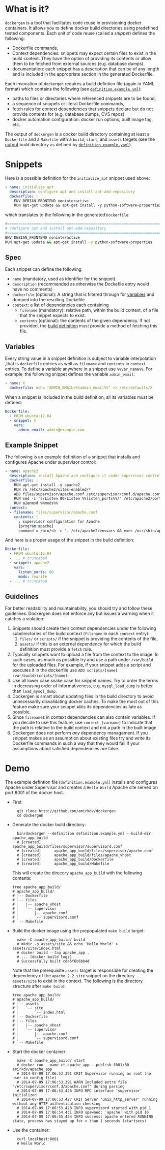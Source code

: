 What is it?
==========
`dockergen` is a tool that facilitates code reuse in provisioning docker
containers. It allows you to define docker build directories using predefined
tested components. Each unit of code reuse (called a _snippet_) defines the
following:

- Dockerfile commands,
- Context dependencies: snippets may expect certain files to exist in the build
  context. They have the option of providing its contents or allow them to be
  fetched from external sources (e.g. database dumps).
- documentation: each snippet has a description that can be of any length and is
  included in the appropriate section in the generated Dockerfile.

Each invocation of `dockergen` requires a build defintion file (again in YAML
format) which contains the following (see
[`definition.example.yml`](definition.example.yml)):

- paths to files or directories where referenced snippets are to be found,
- a sequence of snippets or literal Dockerfile commands,
- fetch rules for context dependencies that snippets declare but do not provide
  contents for (e.g. database dumps, CVS repos)
- docker automation configuration: docker run options, built image tag, etc.

The output of `dockergen` is a docker build directory containing at least a
`Dockerfile` and a `Makefile` with a `build`, `start`, and `assets` targets (see
the [output](example) build directory as defined
by [`definition.example.yaml`](definition.example.yml)).

Snippets
========

Here is a possible definition for the `initialize_apt` snippet used above:
```yaml
- name: initialize_apt
  description: configure apt and install apt-add-repository
  dockerfile: |
    ENV DEBIAN_FRONTEND noninteractive
    RUN apt-get update && apt-get install -y python-software-properties
```
which translates to the following in the generated `Dockerfile`:
```bash
#===============================================================================
# configure apt and install apt-add-repository
#===============================================================================
ENV DEBIAN_FRONTEND noninteractive
RUN apt-get update && apt-get install -y python-software-properties
```

Spec
----
Each snippet can define the following:

- `name` (mandatory, used as identifier for the snippet)
- `description` (recommended as otherwise the Dockefile entry would have no comments)
- `dockerfile` (optional): A string that is filtered through for [variables](#variables)
  and dumped into the resulting Dockefile
- `context`: a list of dependencies each containing
  - `filename` (mandatory): relative path, within the build context, of a
    file that the snippet expects to exist.
  - `contents` (optional): the contents of the given dependency. If not
    provided, the [build definition](#build-definition) must provide a method of
    fetching this file.

Variables
---------
Every string value in a snippet definition is subject to variable interpolation
,that is `dockerfile` entries as well as `filename` and `contents` in `context`
entries.  To define a variable anywhere in a snippet use `%%var_name%%`. For
example, the following snippet defines the variable `admin_email`:
```yaml
- name: X
  dockerfile: echo "ADMIN_EMAIL=%%admin_email%%" >> /etc/defaults/X
```
When a snippet is included in the build definition, all its variables must be
defined:
```yaml
Dockerfile:
  - FROM ubuntu:12.04
  - snippet: X
    vars:
      admin_email: admin@example.com
```

Example Snippet
---------------
The following is an example definition of a snippet that installs and configures
Apache under supervisor control:
```yaml
- name: apache2
  description: install Apache and configure it under supervisor control
  dockerfile: |
    RUN apt-get install -y apache2
    RUN rm /etc/apache2/sites-enabled/*
    ADD files/supervisor/apache.conf /etc/supervisor/conf.d/apache.conf
    RUN sed -i 's/Listen 80/Listen %%listen_ports%%/' /etc/apache2/ports.conf
    RUN a2enmod %%mods%%
  context:
  - filename: files/supervisor/apache.conf
    contents: |
      ; supervisor configuration for Apache
      [program:apache]
      command = /bin/sh -c '. /etc/apache2/envvars && exec /usr/sbin/apache2 -D FOREGROUND'
```
And here is a proper usage of the snippet in the build definition:
```yaml
Dockerfile:
  - FROM ubuntu:12.04
  - ... # truncated
  - snippet: apache2
    vars:
      listen_ports: 80
      mods: rewrite
  - ... # truncated
```

Guidelines
----------
For better readability and maintainability, you should try and follow these
guidelines. Dockergen does not enforce any but issues a warning when it catches
a violation:
1. Snippets should create their context dependencies under the following
   subdirectories of the build context (`filename` in each `context` entry):
   1. `files/` or `scripts/` if the snippet is providing the contents of the
      file,
   2. `assets/` if this is an external dependency for which the build definition
      must provide a `fetch` rule.
1. Typically snippets want to upload a file from the context to the image. In
   such cases, as much as possible try and use a path under `/var/build` for the
   uploaded files. For example, if your snippet adds a script and executes it in
   the dockerfile use `ADD scripts/[name] /var/build/scripts/[name]`.
1. Use all lower case snake case for snippet names. Try to order the terms in
   decreasing order of informativeness, e.g. `mysql_load_dump` is better than
   `load_mysql_dump`.
1. Dockergen is smart about updating files in the build directory to avoid
   unnecessarily disvalidating docker caches. To make the most out of this
   feature make sure your snippet `ADD`s its dependencies as late as possible.
1. Since `filename`s in context dependencies can also contain variables. If you
   decide to use this feature, use `context_[varname]` to indicate that the path
   is relative to the build context and not a path in the built image.
1. Dockergen does not perform *any* dependency management. If you snippet makes
   as an assumption about existing files try and write its Dockerfile commands
   in such a way that they would fail if your assumptions about satisfied
   dependencies are false.

Demo
====

The example defintion file (`definition.example.yml`) installs and configures
Apache under Supervisor and creates a `Hello World` Apache site served on port
8001 of the docker host.

* First:

        git clone http://github.com/amirkdv/dockergen
        cd dockergen

* Generate the docker build directory:

        bin/dockergen --definition definition.example.yml --build-dir apache_app_build
        # [created]      apache_app_build/files/supervisor/supervisord.conf
        # [created]      apache_app_build/files/supervisor/apache.conf
        # [created]      apache_app_build/files/apache_vhost
        # [created]      apache_app_build/Dockerfile
        # [created]      apache_app_build/Makefile

  This will create the direcory `apache_app_build` with the following contents:

      tree apache_app_build/
      # apache_app_build/
      # |-- Dockerfile
      # |-- files
      # |   |-- apache_vhost
      # |   `-- supervisor
      # |       |-- apache.conf
      # |       `-- supervisord.conf
      # `-- Makefile

* Build the docker image using the prepopulated `make build` target:

        make -C apache_app_build/ build
        # mkdir -p assets/site && echo 'Hello World' > assets/site/index.html
        # docker build --tag apache_app .
        # ... [docker build logs]
        # Successfully built cda5f6b6bb4d

  Note that the prerequisite `assets` target is responsible for creating the
  dependency of the `apache_2.2_site` snippet on the directory `assets/site` to
  exist in the context. The following is the directory structure after `make build`:

      tree apache_app_build/
      # apache_app_build/
      # |-- assets
      # |   `-- site
      # |       `-- index.html
      # |-- Dockerfile
      # |-- files
      # |   |-- apache_vhost
      # |   `-- supervisor
      # |       |-- apache.conf
      # |       `-- supervisord.conf
      # `-- Makefile

* Start the docker container:

        make -C apache_app_build/ start
        # docker run --name ct_apache_app --publish 8001:80 amirkdv/apache_app
        # 2014-07-09 17:06:53,391 CRIT Supervisor running as root (no user in config file)
        # 2014-07-09 17:06:53,391 WARN Included extra file "/etc/supervisor/conf.d/apache.conf" during parsing
        # 2014-07-09 17:06:53,426 INFO RPC interface 'supervisor' initialized
        # 2014-07-09 17:06:53,427 CRIT Server 'unix_http_server' running without any HTTP authentication checking
        # 2014-07-09 17:06:53,428 INFO supervisord started with pid 1
        # 2014-07-09 17:06:54,431 INFO spawned: 'apache' with pid 10
        # 2014-07-09 17:06:55,454 INFO success: apache entered RUNNING state, process has stayed up for > than 1 seconds (startsecs)

* Use the container:

        curl localhost:8001
        # Hello World
